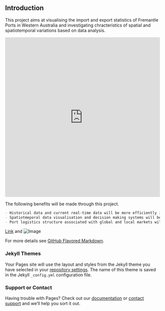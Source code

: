 ## Introduction

This project aims at visualising the import and export statistics of Fremantle Ports in Western Australia and investigating chracteristics of spatial and spatiotemporal variations based on data analysis. 

<iframe width="100%" height="520" frameborder="0" src="https://zacksong.carto.com/builder/bc979aad-803d-4659-a4c3-e122874944ae/embed" allowfullscreen webkitallowfullscreen mozallowfullscreen oallowfullscreen msallowfullscreen></iframe>
<br />

The following benefits will be made through this project.

```markdown
- Historical data and current real-time data will be more efficiently investigated.
- Spatiotmeporal data visualisation and decision making systems will be built.
- Port logistics structure associated with global and local markets will be analysed.

```

[Link](url) and ![Image](src)

For more details see [GitHub Flavored Markdown](https://guides.github.com/features/mastering-markdown/).

### Jekyll Themes

Your Pages site will use the layout and styles from the Jekyll theme you have selected in your [repository settings](https://github.com/zacksong/ports/settings). The name of this theme is saved in the Jekyll `_config.yml` configuration file.

### Support or Contact

Having trouble with Pages? Check out our [documentation](https://help.github.com/categories/github-pages-basics/) or [contact support](https://github.com/contact) and we’ll help you sort it out.
